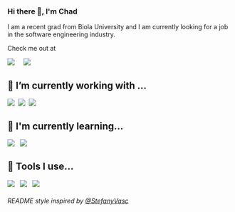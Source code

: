 ### Hi there 👋, I'm Chad
I am a recent grad from Biola University and I am currently looking for a job in the software engineering industry.

Check me out at

<p > 
  <a href="https://twitter.com/chadrt21"><img src="https://img.shields.io/badge/twitter-%231DA1F2.svg?&style=for-the-badge&logo=twitter&logoColor=white" /></a>&nbsp;&nbsp;&nbsp;&nbsp;
  <a href="https://www.linkedin.com/in/chad-ross-200a30110/"><img src="https://img.shields.io/badge/linkedin-%230077B5.svg?&style=for-the-badge&logo=linkedin&logoColor=white" /></a>&nbsp;&nbsp;&nbsp;&nbsp; 
</p>

<!--
**chadrt21/chadrt21** is a ✨ _special_ ✨ repository because its `README.md` (this file) appears on your GitHub profile.

Here are some ideas to get you started:

- 🔭 I’m currently working on ...
- 🌱 I’m currently learning ...
- 👯 I’m looking to collaborate on ...
- 🤔 I’m looking for help with ...
- 💬 Ask me about ...
- 📫 How to reach me: ...
- ⚡ Fun fact: ...
-->


## 🔭 I’m currently working with ...

<p >
  <img src="https://img.shields.io/badge/python%20-%231572B6.svg?&style=for-the-badge&logo=python&logoColor=white" />&nbsp;&nbsp;<img src="https://img.shields.io/badge/c%2B%2B%20-%231572B6.svg?&style=for-the-badge&logo=c%2B%2B&logoColor=white" />&nbsp;&nbsp;<img src="https://img.shields.io/badge/Java%20-FF8C00.svg?&style=for-the-badge&logo=Java&logoColor=white" />&nbsp;&nbsp;
</p>


## 🌱 I'm currently learning...
<p >
  <img src="https://img.shields.io/badge/jquery%20-%230769ad.svg?&style=for-the-badge&logo=jquery&logoColor=white" />&nbsp;&nbsp;
  <img src="https://img.shields.io/badge/javascript%20-%23F7DF1E.svg?&style=for-the-badge&logo=javascript&logoColor=white" />&nbsp;&nbsp;
</p>

## :hammer: Tools I use...
<p >
  <img src="https://img.shields.io/badge/atom%20-90b061.svg?&style=for-the-badge&logo=atom&logoColor=white" />&nbsp;&nbsp;
  <img src="https://img.shields.io/badge/github%20-9da39d.svg?&style=for-the-badge&logo=github&logoColor=white" />&nbsp;&nbsp;
  <img src="https://img.shields.io/badge/ubuntu%20-E95420.svg?&style=for-the-badge&logo=ubuntu&logoColor=white" />&nbsp;&nbsp;
</p>


###### README style inspired by [@StefanyVasc](https://github.com/StefanyVasc)

